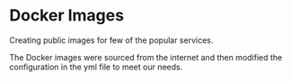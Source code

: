# Docker Images
Creating public images for few of the popular services.

The Docker images were sourced from the internet and then modified the configuration in the yml file to meet our needs.
